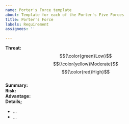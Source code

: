 ```yaml
---
name: Porter's Force template
about: Template for each of the Porter's Five Forces
title: Porter's Force
labels: Requirement
assignees: ''

---
```


**Threat:**  $${\color{green}Low}$$ $${\color{yellow}Moderate}$$ $${\color{red}High}$$\
**Summary:** \
**Risk:** \
**Advantage:** \
**Details;**

   * ...
   * ...
